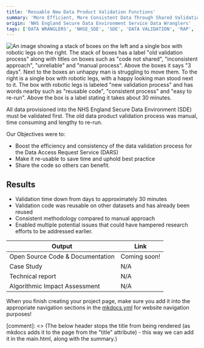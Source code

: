 ```yaml
---
title: 'Resuable New Data Product Validation Functions'
summary: 'More Efficient, More Consistent Data ​Through Shared Validation Functions'
origin: 'NHS England Secure Data Environment Service Data Wranglers'
tags: ['DATA WRANGLERS', 'NHSE_SDE', 'SDE', 'DATA VALIDATION', 'RAP', 'PYTHON']
---
```

![An image showing a stack of boxes on the left and a single box with robotic legs on the right. The stack of boxes has a label "old validation process" along with titles on boxes such as "code not shared", "inconsistent approach", "unreliable" and "manual process". Above the boxes it says "3 days". Next to the boxes an unhappy man is struggling to move them. To the right is a single box with robotic legs, with a happy looking man stood next to it. The box with robotic legs is labeled "new validation process" and has words nearby such as "reusable code", "consistent process" and "easy to re-run". Above the box is a label stating it takes about 30 minutes.](../images/sde_resuable_data_validation_functions.png)

All data provisioned into the NHS England Secure Data Environment (SDE) must be validated first. The old data product validation process was manual, time consuming and lengthy to re-run.​

Our Objectives were to:
- Boost the efficiency and consistency of the data validation process for the Data Access Request Service (DARS) ​
- Make it re-usable to save time and uphold best practice​
- Share the code so others can benefit. ​

## Results

- Validation time down from days to approximately 30 minutes​
- Validation code was reusable on other datasets​ and has already been reused
- Consistent methodology compared to manual approach​
- Enabled multiple potential issues that could have hampered research efforts to be addressed earlier.​

Output|Link
---|---
Open Source Code & Documentation| Coming soon!
Case Study| N/A
Technical report| N/A
Algorithmic Impact Assessment| N/A

When you finish creating your project page, make sure you add it into the appropriate navigation sections in the [mkdocs.yml](https://github.com/nhsengland/datascience/blob/main/mkdocs.yml) for website navigation purposes!

[comment]: <> (The below header stops the title from being rendered (as mkdocs adds it to the page from the "title" attribute) - this way we can add it in the main.html, along with the summary.)
#
